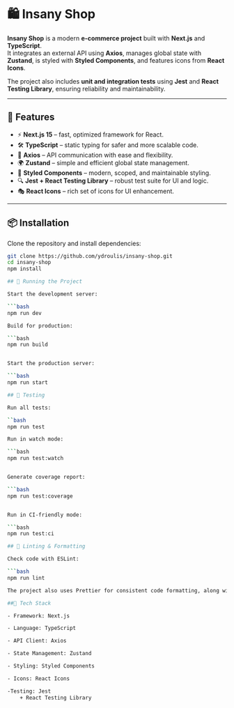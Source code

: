 # 🛍️ Insany Shop

**Insany Shop** is a modern **e-commerce project** built with **Next.js** and **TypeScript**.  
It integrates an external API using **Axios**, manages global state with **Zustand**, is styled with **Styled Components**, and features icons from **React Icons**.  

The project also includes **unit and integration tests** using **Jest** and **React Testing Library**, ensuring reliability and maintainability.

---

## 🚀 Features

- ⚡ **Next.js 15** – fast, optimized framework for React.
- 🛠 **TypeScript** – static typing for safer and more scalable code.
- 🔗 **Axios** – API communication with ease and flexibility.
- 🌍 **Zustand** – simple and efficient global state management.
- 🎨 **Styled Components** – modern, scoped, and maintainable styling.
- 🔍 **Jest + React Testing Library** – robust test suite for UI and logic.
- 🎭 **React Icons** – rich set of icons for UI enhancement.

---

## 📦 Installation

Clone the repository and install dependencies:

```bash
git clone https://github.com/ydroulis/insany-shop.git
cd insany-shop
npm install

## 🏃 Running the Project

Start the development server:

```bash
npm run dev

Build for production:

```bash
npm run build


Start the production server:

```bash
npm run start

## 🧪 Testing

Run all tests:

``bash
npm run test

Run in watch mode:

```bash
npm run test:watch


Generate coverage report:

```bash
npm run test:coverage


Run in CI-friendly mode:

```bash
npm run test:ci

## 🧹 Linting & Formatting

Check code with ESLint:

```bash
npm run lint

The project also uses Prettier for consistent code formatting, along with Husky + lint-staged for pre-commit hooks.

##📂 Tech Stack

- Framework: Next.js

- Language: TypeScript

- API Client: Axios

- State Management: Zustand

- Styling: Styled Components

- Icons: React Icons

-Testing: Jest
    + React Testing Library